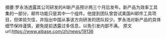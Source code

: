 摘要:罗永浩透露其公司研发的AI新产品预计两三个月后发布，新产品为效率工具集的一部分，邮件功能只是其中一个组件。他提到团队曾尝试美国AI邮件工具项目，但体验欠佳，并指出中国从事该方向研发的团队较少。罗永浩对新产品的具体细节保持谨慎，避免提前透露过多信息，以免引发内部不满。
原文url:https://www.aibase.com/zh/news/19136